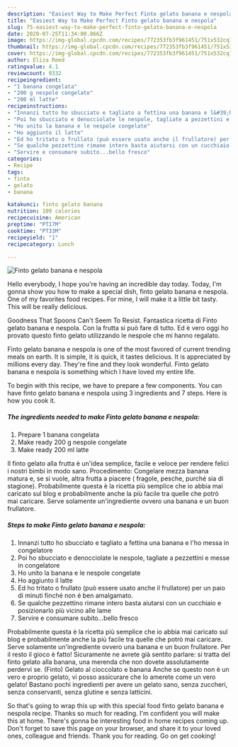 ```yaml
---
description: "Easiest Way to Make Perfect Finto gelato banana e nespola"
title: "Easiest Way to Make Perfect Finto gelato banana e nespola"
slug: 75-easiest-way-to-make-perfect-finto-gelato-banana-e-nespola
date: 2020-07-25T11:34:00.866Z
image: https://img-global.cpcdn.com/recipes/772353fb3f961451/751x532cq70/finto-gelato-banana-e-nespola-recipe-main-photo.jpg
thumbnail: https://img-global.cpcdn.com/recipes/772353fb3f961451/751x532cq70/finto-gelato-banana-e-nespola-recipe-main-photo.jpg
cover: https://img-global.cpcdn.com/recipes/772353fb3f961451/751x532cq70/finto-gelato-banana-e-nespola-recipe-main-photo.jpg
author: Eliza Reed
ratingvalue: 4.1
reviewcount: 9332
recipeingredient:
- "1 banana congelata"
- "200 g nespole congelate"
- "200 ml latte"
recipeinstructions:
- "Innanzi tutto ho sbucciato e tagliato a fettina una banana e l&#39;ho messa in congelatore"
- "Poi ho sbucciato e denocciolate le nespole, tagliate a pezzettini e messe in congelatore"
- "Ho unito la banana e le nespole congelate"
- "Ho aggiunto il latte"
- "Ed ho tritato o frullato (può essere usato anche il frullatore) per un paio di minuti finché non é ben amalgamato."
- "Se qualche pezzettino rimane intero basta aiutarsi con un cucchiaio e posizionarlo più vicino alle lame"
- "Servire e consumare subito...bello fresco"
categories:
- Recipe
tags:
- finto
- gelato
- banana

katakunci: finto gelato banana 
nutrition: 109 calories
recipecuisine: American
preptime: "PT17M"
cooktime: "PT33M"
recipeyield: "1"
recipecategory: Lunch

---
```



![Finto gelato banana e nespola](https://img-global.cpcdn.com/recipes/772353fb3f961451/751x532cq70/finto-gelato-banana-e-nespola-recipe-main-photo.jpg)

Hello everybody, I hope you're having an incredible day today. Today, I'm gonna show you how to make a special dish, finto gelato banana e nespola. One of my favorites food recipes. For mine, I will make it a little bit tasty. This will be really delicious.

Goodness That Spoons Can&#39;t Seem To Resist. Fantastica ricetta di Finto gelato banana e nespola. Con la frutta si può fare di tutto. Ed è vero oggi ho provato questo finto gelato utilizzando le nespole che mi hanno regalato.

Finto gelato banana e nespola is one of the most favored of current trending meals on earth. It is simple, it is quick, it tastes delicious. It is appreciated by millions every day. They're fine and they look wonderful. Finto gelato banana e nespola is something which I have loved my entire life.


To begin with this recipe, we have to prepare a few components. You can have finto gelato banana e nespola using 3 ingredients and 7 steps. Here is how you cook it.

<!--inarticleads1-->

##### The ingredients needed to make Finto gelato banana e nespola:

1. Prepare 1 banana congelata
1. Make ready 200 g nespole congelate
1. Make ready 200 ml latte


Il finto gelato alla frutta è un&#39;idea semplice, facile e veloce per rendere felici i nostri bimbi in modo sano. Procedimento: Congelare mezza banana matura e, se si vuole, altra frutta a piacere ( fragole, pesche, purché sia di stagione). Probabilmente questa è la ricetta più semplice che io abbia mai caricato sul blog e probabilmente anche la più facile tra quelle che potrò mai caricare. Serve solamente un&#39;ingrediente ovvero una banana e un buon frullatore. 

<!--inarticleads2-->

##### Steps to make Finto gelato banana e nespola:

1. Innanzi tutto ho sbucciato e tagliato a fettina una banana e l&#39;ho messa in congelatore
1. Poi ho sbucciato e denocciolate le nespole, tagliate a pezzettini e messe in congelatore
1. Ho unito la banana e le nespole congelate
1. Ho aggiunto il latte
1. Ed ho tritato o frullato (può essere usato anche il frullatore) per un paio di minuti finché non é ben amalgamato.
1. Se qualche pezzettino rimane intero basta aiutarsi con un cucchiaio e posizionarlo più vicino alle lame
1. Servire e consumare subito...bello fresco


Probabilmente questa è la ricetta più semplice che io abbia mai caricato sul blog e probabilmente anche la più facile tra quelle che potrò mai caricare. Serve solamente un&#39;ingrediente ovvero una banana e un buon frullatore. Per il resto il gioco è fatto! Sicuramente ne avrete già sentito parlare: si tratta del finto gelato alla banana, una merenda che non dovete assolutamente perdervi se. (Finto) Gelato al cioccolato e banana Anche se questo non è un vero e proprio gelato, vi posso assicurare che lo amerete come un vero gelato! Bastano pochi ingredienti per avere un gelato sano, senza zuccheri, senza conservanti, senza glutine e senza latticini. 

So that's going to wrap this up with this special food finto gelato banana e nespola recipe. Thanks so much for reading. I'm confident you will make this at home. There's gonna be interesting food in home recipes coming up. Don't forget to save this page on your browser, and share it to your loved ones, colleague and friends. Thank you for reading. Go on get cooking!
